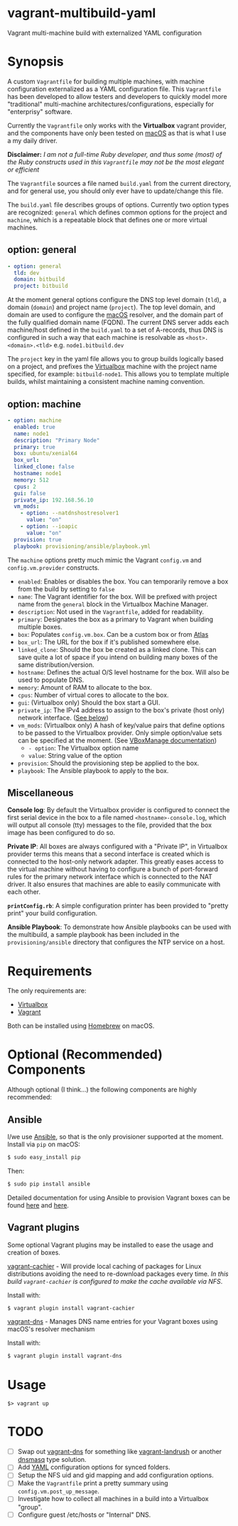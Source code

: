 # vagrant-multibuild-yaml
Vagrant multi-machine build with externalized YAML configuration

# Synopsis

A custom `Vagrantfile` for building multiple machines, with machine configuration
externalized as a YAML configuration file. This `Vagrantfile` has been developed to allow
testers and developers to quickly model more "traditional" multi-machine
architectures/configurations, especially for "enterprisy" software. 

Currently the `Vagrantfile` only works with the **Virtualbox** vagrant provider,
and the components have only been tested on [macOS](https://en.wikipedia.org/wiki/MacOS)
as that is what I use a my daily driver. 

**Disclaimer:** *I am not a full-time Ruby developer, and thus some (most) of
the Ruby constructs used in this `Vagrantfile` may not be the most elegant or
efficient*

The `Vagrantfile` sources a file named `build.yaml` from the current directory,
and for general use, you should only ever have to update/change this file.

The `build.yaml` file describes groups of options. Currently two option types are 
recognized: `general` which defines common options for the project and `machine`,
which is a repeatable block that defines one or more virtual machines. 

## option: general

```YAML
- option: general
  tld: dev
  domain: bitbuild
  project: bitbuild
``` 
At the moment general options configure the DNS top level domain (`tld`), a domain
(`domain`) and project name (`project`). The top level domain, and domain are 
used to configure the [macOS](https://en.wikipedia.org/wiki/MacOS) resolver, and
the domain part of the fully qualified domain name (FQDN). The current DNS server
adds each machine/host defined in the `build.yaml` to a set of A-records, thus DNS
is configured in such a way that each machine is resolvable as `<host>.<domain>.<tld>` 
e.g. `node1.bitbuild.dev`

The `project` key in the yaml file allows you to group builds logically based on 
a project, and prefixes the [Virtualbox](https://www.virtualbox.org/) machine with
the project name specified, for example: `bitbuild-node1`. This allows you to 
template multiple builds, whilst maintaining a consistent machine naming convention.

## option: machine

```YAML
- option: machine
  enabled: true
  name: node1
  description: "Primary Node"
  primary: true
  box: ubuntu/xenial64
  box_url:
  linked_clone: false
  hostname: node1
  memory: 512
  cpus: 2
  gui: false
  private_ip: 192.168.56.10
  vm_mods:
    - option: --natdnshostresolver1
      value: "on"
    - option: --ioapic
      value: "on"
  provision: true
  playbook: provisioning/ansible/playbook.yml
```

The `machine` options pretty much mimic the Vagrant `config.vm` and 
`config.vm.provider` constructs. 

- `enabled`: Enables or disables the box. You can temporarily remove a box 
    from the build  by setting to `false`
- `name`: The Vagrant identifier for the box. Will be prefixed with project name
    from the `general` block in the Virtualbox Machine Manager.
- `description`: Not used in the `Vagrantfile`, added for readability.
- `primary`: Designates the box as a primary to Vagrant when building multiple
    boxes.
- `box`: Populates `config.vm.box`. Can be a custom box or from [Atlas](https://atlas.hashicorp.com)
- `box_url`: The URL for the box if it's published somewhere else.
- `linked_clone`: Should the box be created as a linked clone. This can save quite
    a lot of space if you intend on building many boxes of the same distribution/version.
- `hostname`: Defines the actual O/S level hostname for the box. Will also be used
    to populate DNS.
- `memory`: Amount of RAM to allocate to the box.
- `cpus`: Number of virtual cores to allocate to the box.
- `gui`: (Virtualbox only) Should the box start a GUI.
- `private_ip`: The IPv4 address to assign to the box's private (host only) network
    interface. ([See below](#miscellaneous))
- `vm_mods`: (Virtualbox only) A hash of key/value pairs that define options to be
    passed to the Virtualbox provider. Only simple option/value sets can be specified
    at the moment. (See [VBoxManage documentation](https://www.virtualbox.org/manual/ch08.html))
    - `- option`: The Virtualbox option name
    - `value`: String value of the option
- `provision`: Should the provisioning step be applied to the box.
- `playbook`: The Ansible playbook to apply to the box.

## Miscellaneous

**Console log**: By default the Virtualbox provider is configured to connect the
first serial device in the box to a file named `<hostname>-console.log`, which will
output all console (tty) messages to the file, provided that the box image has been
configured to do so.

**Private IP**: All boxes are always configured with a "Private IP", in Virtualbox
provider terms this means that a second interface is created which is connected
to the host-only network adapter. This greatly eases access to the virtual machine
without having to configure a bunch of port-forward rules for the primary network
interface which is connected to the NAT driver. It also ensures that machines are
able to easily communicate with each other.

**`printConfig.rb`**: A simple configuration printer has been provided to
"pretty print" your build configuration. 

**Ansible Playbook**: To demonstrate how Ansible playbooks can be used with the 
multibuild, a sample playbook has been included in the `provisioning/ansible`
directory that configures the NTP service on a host.

# Requirements

The only requirements are:

- [Virtualbox](https://www.virtualbox.org/)
- [Vagrant](https://www.vagrantup.com/)

Both can be installed using [Homebrew](https://brew.sh/) on macOS.

# Optional (Recommended) Components

Although optional (I think...) the following components are highly recommended:

## Ansible

I/we use [Ansible](https://www.ansible.com/), so that is the only provisioner 
supported at the moment. Install via `pip` on macOS:

```bash
$ sudo easy_install pip
```
Then:
```bash
$ sudo pip install ansible
```

Detailed documentation for using Ansible to provision Vagrant boxes can be found
[here](http://docs.ansible.com/ansible/playbooks.html) and 
[here](https://www.vagrantup.com/docs/provisioning/ansible.html).

## Vagrant plugins

Some optional Vagrant plugins may be installed to ease the usage and creation
of boxes.

[vagrant-cachier](https://github.com/fgrehm/vagrant-cachier) - Will provide local
caching of packages for Linux distributions avoiding the need to re-download 
packages every time. *In this build `vagrant-cachier` is configured to make the 
cache available via NFS*.

Install with:

```bash
$ vagrant plugin install vagrant-cachier
```

[vagrant-dns](https://github.com/BerlinVagrant/vagrant-dns) - Manages DNS name 
entries for your Vagrant boxes using macOS's resolver mechanism

Install with:

```bash
$ vagrant plugin install vagrant-dns
```

# Usage

    $> vagrant up


# TODO

- [ ] Swap out [vagrant-dns](https://github.com/BerlinVagrant/vagrant-dns) for something like
    [vagrant-landrush](https://github.com/vagrant-landrush/landrush) or another 
    [dnsmasq](http://www.thekelleys.org.uk/dnsmasq/doc.html) type solution.
- [ ] Add [YAML](http://yaml.org/) configuration options for synced folders.
- [ ] Setup the NFS uid and gid mapping and add configuration options.
- [ ] Make the `Vagrantfile` print a pretty summary using `config.vm.post_up_message`.
- [ ] Investigate how to collect all machines in a build into a Virtualbox "group".
- [ ] Configure guest /etc/hosts or "Internal" DNS.
